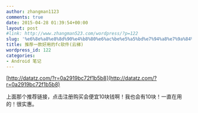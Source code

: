 ```yaml
---
author: zhangman1123
comments: true
date: 2015-04-28 01:39:54+00:00
layout: post
#link: http://www.zhangman523.com/wordpress/?p=122
slug: '%e6%8e%a8%e8%8d%90%e4%b8%80%e6%ac%be%e5%a5%bd%e7%94%a8%e7%9a%84%e7%bf%bb%e5%a2%99%e8%bd%af%e4%bb%b6%e4%ba%91%e6%a2%af'
title: 推荐一款好用的fc软件(云梯)
wordpress_id: 122
categories:
- Android 笔记
---
```


[http://datatz.com/?r=0a2919bc72f1b5b8](http://datatz.com/?r=0a2919bc72f1b5b8)

上面那个推荐链接，点击注册购买会便宜10块钱啊！我也会有10块！一直在用的！很实惠。
